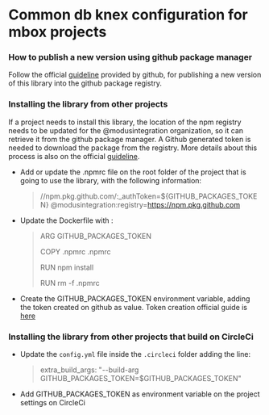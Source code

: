 # Common db knex configuration for mbox projects

### How to publish a new version using github package manager

Follow the official [guideline](https://help.github.com/en/github/managing-packages-with-github-packages/configuring-npm-for-use-with-github-packages) provided by github, for publishing a new version of this library into the github package registry.

### Installing the library from other projects

If a project needs to install this library, the location of the npm registry needs to be updated for the @modusintegration organization, so it can retrieve it from the github package manager. A Github generated token is needed to download the package from the registry. More details about this process is also on the official [guideline](https://help.github.com/en/github/managing-packages-with-github-packages/configuring-npm-for-use-with-github-packages).

- Add or update the .npmrc file on the root folder of the project that is going to use the library, with the following information:

    > //npm.pkg.github.com/:_authToken=${GITHUB_PACKAGES_TOKEN}
    > @modusintegration:registry=https://npm.pkg.github.com


- Update the Dockerfile with :

    > ARG GITHUB_PACKAGES_TOKEN
    >
    > COPY .npmrc .npmrc
    >
    > RUN npm install
    >
    > RUN rm -f .npmrc

- Create the GITHUB_PACKAGES_TOKEN environment variable, adding the token created on github as value. Token creation official guide is [here](https://help.github.com/en/github/authenticating-to-github/creating-a-personal-access-token-for-the-command-line)


### Installing the library from other projects that build on CircleCi

- Update the `config.yml` file inside the `.circleci` folder adding the line:

    > extra_build_args: "--build-arg GITHUB_PACKAGES_TOKEN=$GITHUB_PACKAGES_TOKEN"

- Add GITHUB_PACKAGES_TOKEN as environment variable on the project settings on CircleCi



